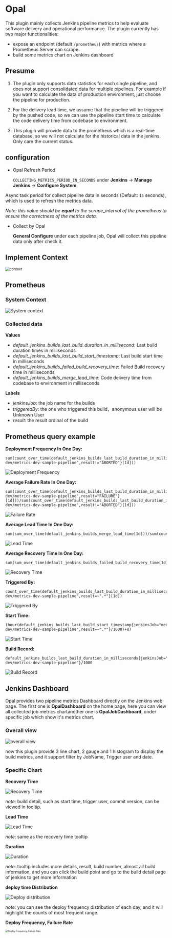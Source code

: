 # Opal
This plugin mainly collects Jenkins pipeline metrics to help evaluate software delivery and operational performance. 
The plugin currently has two major functionalities:
* expose an endpoint (default `/prometheus`) with metrics where a Prometheus Server can scrape.
* build some metrics chart on Jenkins dashboard


## Presume
1. The plugin only supports data statistics for each single pipeline, and does not support consolidated data for multiple pipelines.
For example if you want to calculate the data of production environment, just choose the pipeline for production. 

2. For the delivery lead time, we assume that the pipeline will be triggered by the pushed code, so we can use the pipeline start time to calculate the
code delivery time from codebase to environment.

3. This plugin will provide data to the prometheus which is a real-time database, so we will not calculate for the historical data in the jenkins. 
Only care the current status.

## configuration
* Opal Refresh Period

  `COLLECTING_METRICS_PERIOD_IN_SECONDS` under **Jenkins** -> **Manage Jenkins** -> **Configure System**.

Async task period for collect pipeline data in seconds (Default: `15` seconds), which is used to refresh the metrics data. 
  
   *Note: this value should be **equal** to the scrape_interval of the prometheus to ensure the correctness of the metrics data.*
  
* Collect by Opal

  **General Configure** under each pipeline job, Opal will collect this pipeline data only after check it.
  
  
## Implement Context

<img src="demo/jenkins/flow.png" alt="context" style="zoom:80%;" />





## Prometheus

### System Context
![System context](demo/prometheus/system_context.png)



### Collected data
**Values**
* *default_jenkins_builds_last_build_duration_in_millisecond*: Last build duration times in milliseconds
* *default_jenkins_builds_last_build_start_timestamp*: Last build start time in milliseconds
* *default_jenkins_builds_failed_build_recovery_time*: Failed Build recovery time in milliseconds
* *default_jenkins_builds_merge_lead_time*: Code delivery time from codebase to environment in milliseconds

**Labels**
* *jenkinsJob*: the job name for the builds
* *triggeredBy*: the one who triggered this build，anonymous user will be Unknown User
* *result*: the result ordinal of the build

## Prometheus query example

**Deployment Frequency In One Day:**
```
sum(count_over_time(default_jenkins_builds_last_build_duration_in_milliseconds{jenkinsJob="metrics-dev/metrics-dev-sample-pipeline",result!="ABORTED"}[1d]))
```
![Deployment Frequency](demo/prometheus/deployment_frequency.png)

**Average Failure Rate In One Day:**
```
sum(count_over_time(default_jenkins_builds_last_build_duration_in_milliseconds{jenkinsJob="metrics-dev/metrics-dev-sample-pipeline",result="FAILURE"}[1d]))/sum(count_over_time(default_jenkins_builds_last_build_duration_in_milliseconds{jenkinsJob="metrics-dev/metrics-dev-sample-pipeline",result!="ABORTED"}[1d]))
```
![Failure Rate](demo/prometheus/failure_rate.png)

**Average Lead Time In One Day:**
```
sum(sum_over_time(default_jenkins_builds_merge_lead_time[1d]))/sum(count_over_time(default_jenkins_builds_merge_lead_time[1d]))
```
![Lead Time](demo/prometheus/lead_time.png)

**Average Recovery Time In One Day:**
```
sum(sum_over_time(default_jenkins_builds_failed_build_recovery_time[1d]))/sum(count_over_time(default_jenkins_builds_failed_build_recovery_time[1d]))
```
![Recovery Time](demo/prometheus/recovery_time.png)

**Triggered By:**
```
count_over_time(default_jenkins_builds_last_build_duration_in_milliseconds{jenkinsJob="metrics-dev/metrics-dev-sample-pipeline",result=~".*"}[1d])
```
![Triggered By](demo/prometheus/triggered_by.png)

**Start Time:**
```
(hour(default_jenkins_builds_last_build_start_timestamp{jenkinsJob="metrics-dev/metrics-dev-sample-pipeline",result=~".*"}/1000)+8)
```
![Start Time](demo/prometheus/start_time.png)

**Build Record:**
```
default_jenkins_builds_last_build_duration_in_milliseconds{jenkinsJob="metrics-dev/metrics-dev-sample-pipeline"}/1000
```
![Build Record](demo/prometheus/build_record.png)



## Jenkins Dashboard
Opal provides two pipeline metrics Dashboard directly on the Jenkins web page. The first one is **OpalDashboard** on the home page, here you can view all collected job metrics chartanother one is **OpalJobDashboard**, under specific job which show it's metrics chart.

### Overall view 

![overall view](demo/jenkins/allView.png)

now this plugin provide 3 line chart, 2 gauge and 1 histogram to display the build metrics, and it support filter by JobName, Trigger user and date.

### Specific Chart
**Recovery Time**

![Recovery Time](demo/jenkins/recoveryTime.png)

*note*: build detail, such as start time, trigger user, commit version, can be viewed in tooltip.

**Lead Time**

![Lead Time](demo/jenkins/leadTime.png)

*note*: same as the recovery time tooltip

**Duration**

![Duration](demo/jenkins/duration.png)

*note*: tooltip includes more details, result, build number, almost all build information, and you can click the 		build point and go to the build detail page of jenkins to get more information

**deploy time Distribution**

![Deploy distribution](demo/jenkins/distribution.png)

*note:* you can see the deploy frequency distribution of each day, and it will highlight the counts of most  		frequent range.

**Deploy Frequency, Failure Rate**

<img src="demo/jenkins/failure%20rate%20and%20frequency.png" alt="Deploy Frequency, Failure Rate" style="zoom:50%;" />




